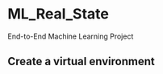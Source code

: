 # ML_Real_State
End-to-End Machine Learning Project

## Create a virtual environment
```python -m venv venv


